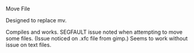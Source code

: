 Move File

Designed to replace mv.

Compiles and works.  SEGFAULT issue noted when attempting to move some files.  (Issue noticed on .xfc file from gimp.)  Seems to work without issue on text files.
